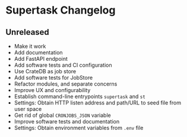 # Supertask Changelog


## Unreleased

- Make it work
- Add documentation
- Add FastAPI endpoint
- Add software tests and CI configuration
- Use CrateDB as job store
- Add software tests for JobStore
- Refactor modules, and separate concerns
- Improve UX and configurability
- Establish command-line entrypoints `supertask` and `st`
- Settings: Obtain HTTP listen address and path/URL to seed file
  from user space
- Get rid of global `CRONJOBS_JSON` variable
- Improve software tests and documentation
- Settings: Obtain environment variables from `.env` file

